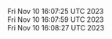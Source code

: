 Fri Nov 10 16:07:25 UTC 2023 <br/>
Fri Nov 10 16:07:59 UTC 2023 <br/>
Fri Nov 10 16:08:27 UTC 2023 <br/>
